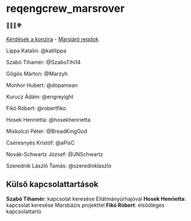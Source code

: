 # reqengcrew_marsrover
:octopus::moon::volcano::earth_africa:

[Kérdések a konzira](https://github.com/JNSchwartz/reqengcrew_marsrover/blob/main/questions_1024.md) - [Marsjáró reqdok](https://docs.google.com/document/d/1QTqSyL6FfPUtAGGvmqpJOfm9-HwGpXEQLqBqYxoJ_7I/edit)


Lippa Katalin: @katilippa

Szabó Tihamér: @SzaboTihi14

Gőgös Márton: @Marzyh

Monhor Hubert: @dopamean

Kurucz Ádám: @engreyight

Fikó Róbert: @robertfiko

Hosek Henrietta: @hosekhenrietta

Miskolczi Péter: @BreadKingGod

Cseresnyés Kristóf: @aPisC

Novák-Schwartz József: @JNSchwartz

Szerednik László Tamás: @szeredniklaszlo

## Külső kapcsolattartások

**Szabó Tihamér**: kapcsolat keresése Ellátmányürhajóval
**Hosek Henrietta**: kapcsolat keresése Marsbázis projekttel
**Fikó Róbert**: elsődleges kapcsolattartó
